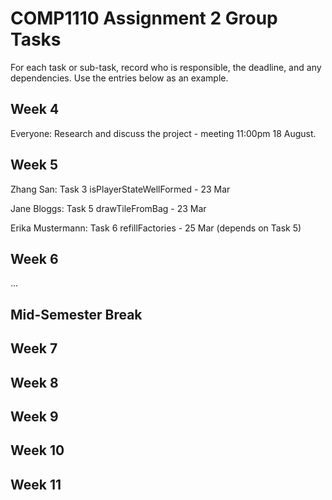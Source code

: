 # COMP1110 Assignment 2 Group Tasks

For each task or sub-task, record who is responsible, the deadline, and any dependencies.
Use the entries below as an example.

## Week 4

Everyone: Research and discuss the project - meeting 11:00pm 18 August.

## Week 5

Zhang San: Task 3 isPlayerStateWellFormed - 23 Mar

Jane Bloggs: Task 5 drawTileFromBag - 23 Mar

Erika Mustermann: Task 6 refillFactories - 25 Mar (depends on Task 5)

## Week 6

...

## Mid-Semester Break

## Week 7

## Week 8

## Week 9

## Week 10

## Week 11
